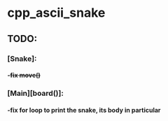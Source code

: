 # cpp_ascii_snake

## TODO:

### [Snake]:
#### -~~fix move()~~

### [Main][board()]:
#### -**fix for loop to print the snake, its body in particular**
